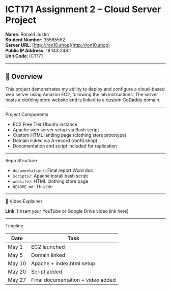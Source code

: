 # ICT171 Assignment 2 – Cloud Server Project

**Name**: Ronald Justin  
**Student Number**: 35565552  
**Server URL**: [http://ron10.shop](http://ron10.shop)  
**Public IP Address**: 18.143.248.1  
**Unit Code**: ICT171

---

## 📘 Overview

This project demonstrates my ability to deploy and configure a cloud-based web server using Amazon EC2, following the lab instructions. The server hosts a clothing store website and is linked to a custom GoDaddy domain.

---
 Project Components

- EC2 Free Tier Ubuntu instance
- Apache web server setup via Bash script
- Custom HTML landing page (clothing store prototype)
- Domain linked via A-record (ron10.shop)
- Documentation and script included for replication

---

 Repo Structure

- `documentation/`: Final report Word doc
- `scripts/`: Apache install bash script
- `website/`: HTML clothing store page
- `README.md`: This file

---

🎥 Video Explainer

**Link**: [Insert your YouTube or Google Drive video link here]

---

Timeline

| Date        | Task                                 |
|-------------|--------------------------------------|
| May 1       | EC2 launched                         |
| May 5       | Domain linked                        |
| May 10      | Apache + index.html setup            |
| May 20      | Script added                         |
| May 27      | Final documentation + video added    |
